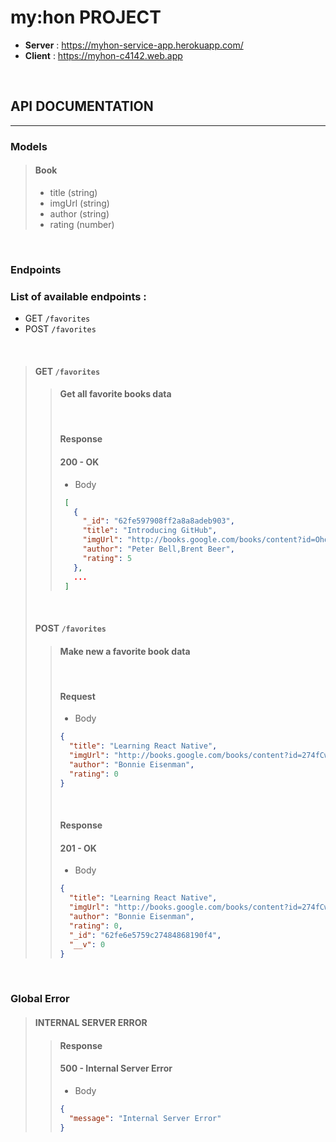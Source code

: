 # **my:hon PROJECT**

- **Server** : https://myhon-service-app.herokuapp.com/
- **Client** : https://myhon-c4142.web.app

<br>

## **API DOCUMENTATION**

---

### **Models**

> #### **Book**
>
> - title (string)
> - imgUrl (string)
> - author (string)
> - rating (number)

<br>

### **Endpoints**

### List of available endpoints :

- GET `/favorites`
- POST `/favorites`

<br>

> #### **GET** `/favorites`
>
> > #### Get all favorite books data
> >
> > <br>
> >
> > #### **Response**
> >
> > #### 200 - OK
> >
> > - Body
> >
> > ```json
> >  [
> >    {
> >      "_id": "62fe597908ff2a8a8adeb903",
> >      "title": "Introducing GitHub",
> >      "imgUrl": "http://books.google.com/books/content?id=OhdOBQAAQBAJ&printsec=frontcover&img=1&zoom=1&edge=curl&source=gbs_api",
> >      "author": "Peter Bell,Brent Beer",
> >      "rating": 5
> >    },
> >    ...
> >  ]
> > ```
>
> <br>
>
> #### **POST** `/favorites`
>
> > #### Make new a favorite book data
> >
> > <br>
> >
> > #### **Request**
> >
> > - Body
> >
> > ```json
> > {
> >   "title": "Learning React Native",
> >   "imgUrl": "http://books.google.com/books/content?id=274fCwAAQBAJ&printsec=frontcover&img=1&zoom=1&edge=curl&source=gbs_api",
> >   "author": "Bonnie Eisenman",
> >   "rating": 0
> > }
> > ```
> >
> > <br>
> >
> > #### **Response**
> >
> > #### 201 - OK
> >
> > - Body
> >
> > ```json
> > {
> >   "title": "Learning React Native",
> >   "imgUrl": "http://books.google.com/books/content?id=274fCwAAQBAJ&printsec=frontcover&img=1&zoom=1&edge=curl&source=gbs_api",
> >   "author": "Bonnie Eisenman",
> >   "rating": 0,
> >   "_id": "62fe6e5759c27484868190f4",
> >   "__v": 0
> > }
> > ```

<br>

### **Global Error**

> #### **INTERNAL SERVER ERROR**
>
> > #### **Response**
> >
> > #### 500 - Internal Server Error
> >
> > - Body
> >
> > ```json
> > {
> >   "message": "Internal Server Error"
> > }
> > ```

